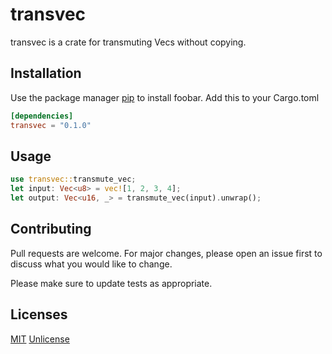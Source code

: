# transvec

transvec is a crate for transmuting Vecs without copying.

## Installation

Use the package manager [pip](https://pip.pypa.io/en/stable/) to install foobar.
Add this to your Cargo.toml

```toml
[dependencies]
transvec = "0.1.0"
```

## Usage

```rust
use transvec::transmute_vec;
let input: Vec<u8> = vec![1, 2, 3, 4];
let output: Vec<u16, _> = transmute_vec(input).unwrap();
```

## Contributing
Pull requests are welcome. For major changes, please open an issue first to discuss what you would like to change.

Please make sure to update tests as appropriate.

## Licenses
[MIT](https://choosealicense.com/licenses/mit/)
[Unlicense](https://choosealicense.com/licenses/unlicense/)